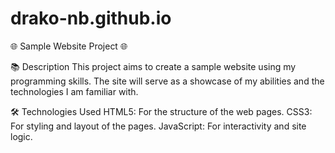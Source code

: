 # drako-nb.github.io
🌐 Sample Website Project 🌐

📚 Description
This project aims to create a sample website using my programming skills. The site will serve as a showcase of my abilities and the technologies I am familiar with.

🛠️ Technologies Used
HTML5: For the structure of the web pages.
CSS3: For styling and layout of the pages.
JavaScript: For interactivity and site logic.

